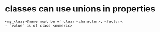 # classes can use unions in properties

    <my_class>@name must be of class <character>, <factor>:
    - `value` is of class <numeric>

